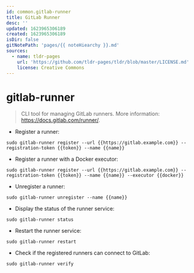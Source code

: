 ```yaml
---
id: common.gitlab-runner
title: GitLab Runner
desc: ''
updated: 1623965306189
created: 1623965306189
isDir: false
gitNotePath: 'pages/{{ noteHiearchy }}.md'
sources:
  - name: tldr-pages
    url: 'https://github.com/tldr-pages/tldr/blob/master/LICENSE.md'
    license: Creative Commons
---
```

# gitlab-runner

> CLI tool for managing GitLab runners.
> More information: <https://docs.gitlab.com/runner/>.

- Register a runner:

`sudo gitlab-runner register --url {{https://gitlab.example.com}} --registration-token {{token}} --name {{name}}`

- Register a runner with a Docker executor:

`sudo gitlab-runner register --url {{https://gitlab.example.com}} --registration-token {{token}} --name {{name}} --executor {{docker}}`

- Unregister a runner:

`sudo gitlab-runner unregister --name {{name}}`

- Display the status of the runner service:

`sudo gitlab-runner status`

- Restart the runner service:

`sudo gitlab-runner restart`

- Check if the registered runners can connect to GitLab:

`sudo gitlab-runner verify`

